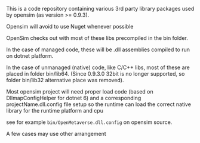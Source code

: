 This is a code repository containing various 3rd party library packages used by opensim (as version >= 0.9.3).

Opensim will avoid to use Nuget whenever possible

OpenSim checks out with most of these libs precompiled in the bin folder.

In the case of managed code, these will be .dll assemblies compiled to run on dotnet platform.

In the case of unmanaged (native) code, like C/C++ libs, most of these are placed in folder bin/lib64.
(Since 0.9.3.0 32bit is no longer supported, so folder bin/lib32 alternative place was removed).

Most opensim project will need proper load code (based on DllmapConfigHelper for dotnet 6) and a corresponding projectName.dll.config file setup so the runtime can load the correct native library for the runtime platform and cpu

see for example `bin/OpenMetaverse.dll.config` on opensim source.

A few cases may use other arrangement

